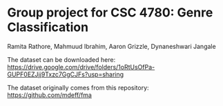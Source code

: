 # Group project for CSC 4780: Genre Classification

Ramita Rathore, Mahmuud Ibrahim, Aaron Grizzle, Dynaneshwari Jangale

The dataset can be downloaded here: https://drive.google.com/drive/folders/1oRtUsOfPa-GUPF0EZJjj9Txzc7GgCJFs?usp=sharing

The dataset originally comes from this repository: https://github.com/mdeff/fma
